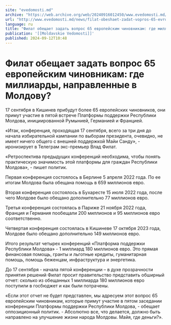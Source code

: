 ```yaml
---
site: "evedomosti.md"
archive: "https://web.archive.org/web/20240916012450/www.evedomosti.md/news/filat-obeshaet-zadat-vopros-65-evropejskim-chinovnikam-gde-m"
url: "http://www.evedomosti.md/news/filat-obeshaet-zadat-vopros-65-evropejskim-chinovnikam-gde-m"
language: ru
title: "Филат обещает задать вопрос 65 европейским чиновникам: где миллиарды, направленные в Молдову?"
publication: '[[Moldavskie Vedomosti]]'
published: 2024-09-12T10:48
---
```


# Филат обещает задать вопрос 65 европейским чиновникам: где миллиарды, направленные в Молдову?

17 сентября в Кишинев прибудут более 65 европейских чиновников, они примут участие в пятой встрече Платформы поддержки Республики Молдова, инициированной Румынией, Германией и Францией.

«Итак, конференция, проходящая 17 сентября, всего за три дня до начала избирательной кампании по выборам президента, очевидно, не имеет ничего общего с внешней поддержкой Майи Санду», - иронизирует в Телеграм экс-премьер Влад Филат.

«Ретроспектива предыдущих конференций необходима, чтобы понять практическую значимость этой платформы для граждан Республики Молдова», - пишет политик.

Первая конференция состоялось в Берлине 5 апреля 2022 года. По ее итогам Молдова была обещана помощь в 659 миллионов евро.

Вторая конференция состоялось в Бухаресте 15 июля 2022 года, после чего Молдове было обещано дополнительно 77 миллионов евро.

Третья конференция состоялась в Париже 21 ноября 2022 года, Франция и Германия пообещали 200 миллионов и 95 миллионов евро соответственно.

Четвертая конференция состоялась в Кишиневе 17 октября 2023 года, Молдове было обещано дополнительно 149 миллионов евро.

Итого результат четырех конференций «Платформа поддержки Республики Молдова» - 1 миллиард 180 миллионов евро. Это прямая финансовая помощь, гранты и льготные кредиты, гуманитарная помощь, помощь беженцам, инфраструктура и энергетика.

До 17 сентября - начала пятой конференции – в духе прозрачности принятия решений Филат просит правительство представить обширный отчет: сколько из обещанных 1 миллиарда 180 миллионов евро поступили в госбюджет и как были потрачены.

«Если этот отчет не будет представлен, мы адресуем этот вопрос 65 европейским чиновникам, которые примут участие в пятом заседании конференции Платформы поддержки Республики Молдова, - обещает оппозиционный политик. - Абсолютно все, что делается, должно быть направлено на улучшение жизни народа Молдовы. Майя, где деньги?».